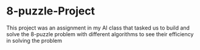 # 8-puzzle-Project

This project was an assignment in my AI class that tasked us to build and solve the 8-puzzle problem with different algorithms to see their efficiency in solving the problem

